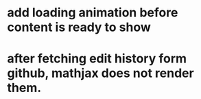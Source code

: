 # add loading animation before content is ready to show

# after fetching edit history form github, mathjax does not render them.
